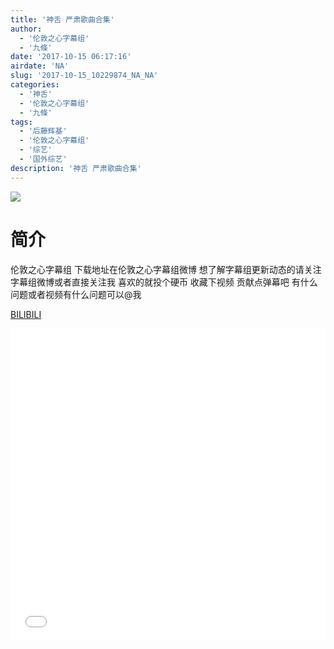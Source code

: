 ```yaml
---
title: '神舌 严肃歌曲合集'
author: 
  - '伦敦之心字幕组'
  - '九條'
date: '2017-10-15 06:17:16'
airdate: 'NA'
slug: '2017-10-15_10229874_NA_NA'
categories: 
  - '神舌'
  - '伦敦之心字幕组'
  - '九條'
tags: 
  - '后藤辉基'
  - '伦敦之心字幕组'
  - '综艺'
  - '国外综艺'
description: '神舌 严肃歌曲合集'
---
```


![](https://i.imgur.com/CaYy5ep.jpg)

# 简介  
伦敦之心字幕组
下载地址在伦敦之心字幕组微博 想了解字幕组更新动态的请关注字幕组微博或者直接关注我 喜欢的就投个硬币 收藏下视频 贡献点弹幕吧 有什么问题或者视频有什么问题可以@我

  [BILIBILI](https://www.bilibili.com/video/av10229874/)


  <iframe src="//www.bilibili.com/html/html5player.html?cid=16900795&aid=10229874" width="100%" height="500" frameborder="0" allowfullscreen="allowfullscreen"></iframe>
